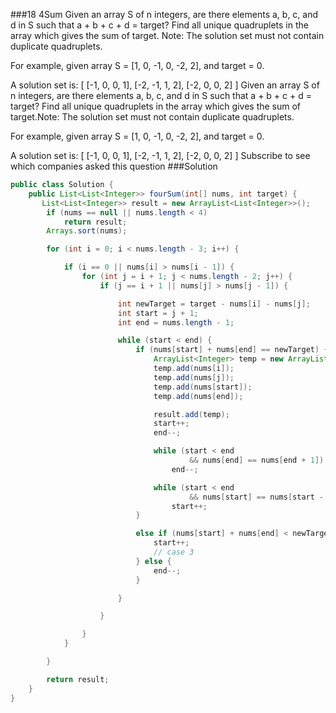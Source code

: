 ###18 4Sum
Given an array S of n integers, are there elements a, b, c, and d in S such that a + b + c + d = target? Find all unique quadruplets in the array which gives the sum of target.
Note: The solution set must not contain duplicate quadruplets.


For example, given array S = [1, 0, -1, 0, -2, 2], and target = 0.

A solution set is:
[
  [-1,  0, 0, 1],
  [-2, -1, 1, 2],
  [-2,  0, 0, 2]
]
Given an array S of n integers, are there elements a, b, c, and d in S such that a + b + c + d = target? Find all unique quadruplets in the array which gives the sum of target.Note: The solution set must not contain duplicate quadruplets.

For example, given array S = [1, 0, -1, 0, -2, 2], and target = 0.

A solution set is:
[
  [-1,  0, 0, 1],
  [-2, -1, 1, 2],
  [-2,  0, 0, 2]
]
Subscribe to see which companies asked this question
###Solution
```java
public class Solution {
    public List<List<Integer>> fourSum(int[] nums, int target) {
       List<List<Integer>> result = new ArrayList<List<Integer>>();
		if (nums == null || nums.length < 4)
			return result;
		Arrays.sort(nums);

		for (int i = 0; i < nums.length - 3; i++) {

			if (i == 0 || nums[i] > nums[i - 1]) {
				for (int j = i + 1; j < nums.length - 2; j++) {
					if (j == i + 1 || nums[j] > nums[j - 1]) {

						int newTarget = target - nums[i] - nums[j];
						int start = j + 1;
						int end = nums.length - 1;

						while (start < end) {
							if (nums[start] + nums[end] == newTarget) {
								ArrayList<Integer> temp = new ArrayList<Integer>();
								temp.add(nums[i]);
								temp.add(nums[j]);
								temp.add(nums[start]);
								temp.add(nums[end]);

								result.add(temp);
								start++;
								end--;

								while (start < end
										&& nums[end] == nums[end + 1])
									end--;

								while (start < end
										&& nums[start] == nums[start - 1])
									start++;
							}

							else if (nums[start] + nums[end] < newTarget) {
								start++;
								// case 3
							} else {
								end--;
							}

						}

					}

				}
			}

		}

		return result; 
    }
}